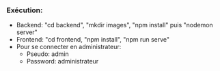 ### Exécution:

-   Backend: "cd backend", "mkdir images", "npm install" puis "nodemon server"
-   Frontend: "cd frontend, "npm install", "npm run serve"
-   Pour se connecter en administrateur: 
    -   Pseudo: admin
    -   Password: administrateur